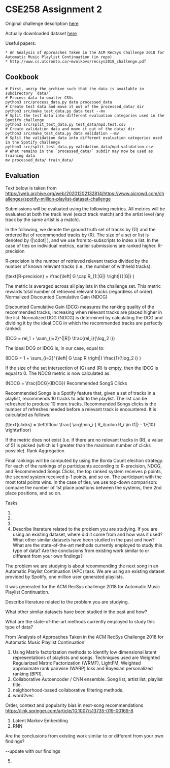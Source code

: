 # CSE258 Assignment 2

Original challenge description [here](https://www.aicrowd.com/challenges/spotify-million-playlist-dataset-challenge)

Actually downloaded dataset [here](https://www.kaggle.com/datasets/himanshuwagh/spotify-million)

Useful papers:

    * An Analysis of Approaches Taken in the ACM RecSys Challenge 2018 for Automatic Music Playlist Continuation (in repo)
    * http://www.cs.utoronto.ca/~mvolkovs/recsys2018_challenge.pdf

## Cookbook

```
# First, unzip the archive such that the data is available in subdirectory `data/`
# Process data to smaller CSVs
python3 src/process_data.py data processed_data
# Create test data and move it out of the processed_data/ dir
python3 src/make_test_data.py data test --mv
# Split the test data into different evaluation categories used in the Spotify challenge
python3 src/split_test_data.py test_data/mpd.test.csv
# Create validation data and move it out of the data/ dir
python3 src/make_test_data.py data validation --mv
# Split the validation data into different evaluation categories used in the Spotify challenge
python3 src/split_test_data.py validation_data/mpd.validation.csv
# What remains in the `processed_data/` subdir may now be used as training data
mv processed_data/ train_data/
```

## Evaluation

Text below is taken from https://web.archive.org/web/20201202132814/https://www.aicrowd.com/challenges/spotify-million-playlist-dataset-challenge

Submissions will be evaluated using the following metrics. All metrics will be evaluated at both the track level (exact track match) and the artist level (any track by the same artist is a match).

In the following, we denote the ground truth set of tracks by \(G\) and the ordered list of recommended tracks by \(R\). The size of a set or list is denoted by \(|\cdot| \), and we use from:to-subscripts to index a list. In the case of ties on individual metrics, earlier submissions are ranked higher.
R-precision

R-precision is the number of retrieved relevant tracks divided by the number of known relevant tracks (i.e., the number of withheld tracks):

\(\text{R-precision} = \frac{\left| G \cap R_{1:|G|} \right|}{|G|} \)

The metric is averaged across all playlists in the challenge set. This metric rewards total number of retrieved relevant tracks (regardless of order).
Normalized Discounted Cumulative Gain (NDCG)

Discounted Cumulative Gain (DCG) measures the ranking quality of the recommended tracks, increasing when relevant tracks are placed higher in the list. Normalized DCG (NDCG) is determined by calculating the DCG and dividing it by the ideal DCG in which the recommended tracks are perfectly ranked:

\(DCG = rel_1 + \sum_{i=2}^{|R|} \frac{rel_i}{\log_2 i}\)

The ideal DCG or IDCG is, in our case, equal to:

\(IDCG = 1 + \sum_{i=2}^{\left| G \cap R \right|} \frac{1}{\log_2 i} \)

If the size of the set intersection of \(G\) and \(R\) is empty, then the IDCG is equal to 0. The NDCG metric is now calculated as:

\(NDCG = \frac{DCG}{IDCG}\)
Recommended SongS Clicks

Recommended Songs is a Spotify feature that, given a set of tracks in a playlist, recommends 10 tracks to add to the playlist. The list can be refreshed to produce 10 more tracks. Recommended Songs clicks is the number of refreshes needed before a relevant track is encountered. It is calculated as follows:

\(\text{clicks} = \left\lfloor \frac{ \arg\min_i \{ R_i\colon R_i \in G|\} - 1}{10} \right\rfloor\)

If the metric does not exist (i.e. if there are no relevant tracks in \(R\), a value of 51 is picked (which is 1 greater than the maximum number of clicks possible).
Rank Aggregation

Final rankings will be computed by using the Borda Count election strategy. For each of the rankings of p participants according to R-precision, NDCG, and Recommended Songs Clicks, the top ranked system receives p points, the second system received p-1 points, and so on. The participant with the most total points wins. In the case of ties, we use top-down comparison: compare the number of 1st place positions between the systems, then 2nd place positions, and so on.

Tasks

1.
2.
3.
4. Describe literature related to the problem you are studying. If you are using an existing dataset,
   where did it come from and how was it used? What other similar datasets have been studied in
   the past and how? What are the state-of-the-art methods currently employed to study this type
   of data? Are the conclusions from existing work similar to or different from your own findings?

The problem we are studying is about recommending the next song in an Automatic Playlist Continuation (APC) task. We are using an existing dataset provided by Spotify, one million user generated playlists.

It was generated for the ACM RecSys challenge 2018 for Automatic Music Playlist Continuation.

Describe literature related to the problem you are studying.

What other similar datasets have been studied in
the past and how?

What are the state-of-the-art methods currently employed to study this type
of data?

From 'Analysis of Approaches Taken in the ACM RecSys
Challenge 2018 for Automatic Music Playlist Continuation'

1. Using Matrix factorization methods to identify low dimensional latent representations of playlists and songs. Techniques used are Weighted Regularized Matrix Factorization (WRMF), LightFM, Weighted approximate rank pairwise (WARP) loss and Bayesian personalized ranking (BPR).
2. Collaborative Autoencoder / CNN ensemble. Song list, artist list, playlist title.
3. neighborhood-based
   collaborative filtering methods.
4. word2vec

Order, context and popularity bias in next-song recommendations
https://link.springer.com/article/10.1007/s13735-019-00169-8

1. Latent Markov Embedding
2. RNN

Are the conclusions from existing work similar to or different from your own findings?

--update with our findings

5.
